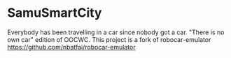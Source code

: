 # SamuSmartCity
Everybody has been travelling in a car since nobody got a car. "There is no own car" edition of OOCWC. This project is a fork of robocar-emulator https://github.com/nbatfai/robocar-emulator 
